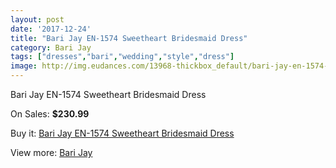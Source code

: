 ```yaml
---
layout: post
date: '2017-12-24'
title: "Bari Jay EN-1574 Sweetheart Bridesmaid Dress"
category: Bari Jay
tags: ["dresses","bari","wedding","style","dress"]
image: http://img.eudances.com/13968-thickbox_default/bari-jay-en-1574-sweetheart-bridesmaid-dress.jpg
---
```

Bari Jay EN-1574 Sweetheart Bridesmaid Dress

On Sales: **$230.99**
<a href="https://www.eudances.com/en/bari-jay/4182-bari-jay-en-1574-sweetheart-bridesmaid-dress.html"><amp-img layout="responsive" width="600" height="600" src="//img.eudances.com/13968-thickbox_default/bari-jay-en-1574-sweetheart-bridesmaid-dress.jpg" alt="Bari Jay EN-1574 Sweetheart Bridesmaid Dress 0" /></a>

Buy it: [Bari Jay EN-1574 Sweetheart Bridesmaid Dress](https://www.eudances.com/en/bari-jay/4182-bari-jay-en-1574-sweetheart-bridesmaid-dress.html "Bari Jay EN-1574 Sweetheart Bridesmaid Dress")

View more: [Bari Jay](https://www.eudances.com/en/56-bari-jay "Bari Jay")